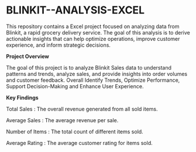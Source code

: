 # BLINKIT--ANALYSIS-EXCEL
This repository contains a Excel project focused on analyzing data from Blinkit, a rapid grocery delivery service. The goal of this analysis is to derive actionable insights that can help optimize operations, improve customer experience, and inform strategic decisions. 



**Project Overview**


The goal of this project is to analyze Blinkit Sales data to understand patterns and trends, analyze sales, and provide insights into order volumes and customer feedback. Overall Identify Trends, Optimize Performance, Support Decision-Making and Enhance User Experience.



**Key Findings**


Total Sales : The overall revenue generated from all sold items.

Average Sales : The average revenue per sale.

Number of Items : The total count of different items sold.

Average Rating : The average customer rating for items sold.

